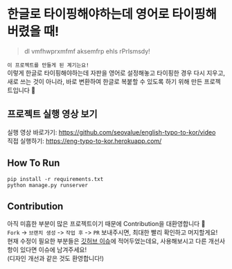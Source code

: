 # 한글로 타이핑해야하는데 영어로 타이핑해버렸을 때!

> dl vmfhwprxmfmf aksemfrp ehls rPrlsmsdy! 
  
`이 프로젝트를 만들게 된 계기는요!`  
이렇게 한글로 타이핑해야하는데 자판을 영어로 설정해놓고 타이핑한 경우 다시 지우고, 새로 쓰는 것이 아니라, 바로 변환하여 한글로 복붙할 수 있도록 하기 위해 
만든 프로젝트입니다 🙂

## 프로젝트 실행 영상 보기
실행 영상 바로가기: https://github.com/seovalue/english-typo-to-kor/video  
직접 실행하기: https://eng-typo-to-kor.herokuapp.com/  

## How To Run
```
pip install -r requirements.txt
python manage.py runserver
```

## Contribution
아직 미흡한 부분이 많은 프로젝트이기 때문에 Contribution을 대환영합니다 🤗  
`Fork` -> `브랜치 생성` -> `작업 후` -> `PR` 보내주시면, 최대한 빨리 확인하고 머지할게요!  
현재 수정이 필요한 부분들은 [깃허브 이슈](https://github.com/seovalue/english-typo-to-kor/issues)에 적어두었는데요, 
사용해보시고 다른 개선사항이 있다면 이슈에 남겨주세요!  
(디자인 개선과 같은 것도 환영합니다!)